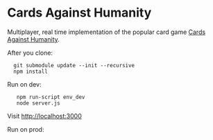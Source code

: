 Cards Against Humanity
======================

Multiplayer, real time implementation of the popular card game [Cards Against Humanity][1].

After you clone: 

      git submodule update --init --recursive
      npm install

Run on dev:
       
       npm run-script env_dev
       node server.js

Visit [http://localhost:3000](http://localhost:3000)

Run on prod:

       

[1]: http://cardsagainsthumanity.com/